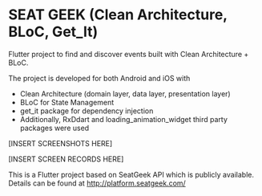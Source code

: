 # SEAT GEEK (Clean Architecture, BLoC, Get_It)

Flutter project to find and discover events built with Clean Architecture + BLoC.

The project is developed for both Android and iOS with

* Clean Architecture (domain layer, data layer, presentation layer)
* BLoC for State Management
* get_it package for dependency injection
* Additionally, RxDdart and loading_animation_widget third party packages were used

[INSERT SCREENSHOTS HERE]

[INSERT SCREEN RECORDS HERE]

This is a Flutter project based on SeatGeek API which is publicly available. Details can be found at
http://platform.seatgeek.com/



